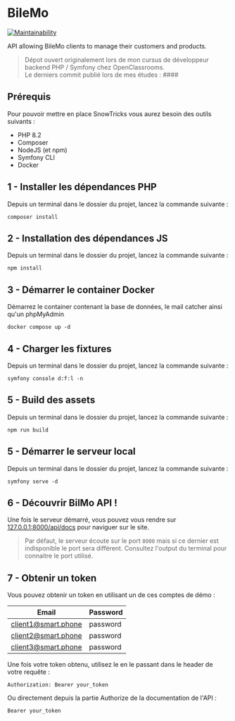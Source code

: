 # BileMo

[![Maintainability](https://api.codeclimate.com/v1/badges/e646c7d531f9c1abb08a/maintainability)](https://codeclimate.com/github/leomoille/bilemo/maintainability)

API allowing BileMo clients to manage their customers and products.

> Dépot ouvert originalement lors de mon cursus de développeur backend PHP / Symfony chez OpenClassrooms.  
> Le derniers commit publié lors de mes études : ####


## Prérequis

Pour pouvoir mettre en place SnowTricks vous aurez besoin des outils suivants :

- PHP 8.2
- Composer
- NodeJS (et npm)
- Symfony CLI
- Docker

## 1 - Installer les dépendances PHP

Depuis un terminal dans le dossier du projet, lancez la commande suivante :

```shell
composer install
```

## 2 - Installation des dépendances JS

Depuis un terminal dans le dossier du projet, lancez la commande suivante :

```shell
npm install
```

## 3 - Démarrer le container Docker

Démarrez le container contenant la base de données, le mail catcher ainsi qu'un phpMyAdmin

```shell
docker compose up -d
```

## 4 - Charger les fixtures

Depuis un terminal dans le dossier du projet, lancez la commande suivante :

```shell
symfony console d:f:l -n
```

## 5 - Build des assets

Depuis un terminal dans le dossier du projet, lancez la commande suivante :

```shell
npm run build
```

## 5 - Démarrer le serveur local

Depuis un terminal dans le dossier du projet, lancez la commande suivante :

```shell
symfony serve -d
```

## 6 - Découvrir BilMo API !

Une fois le serveur démarré, vous pouvez vous rendre sur [127.0.0.1:8000/api/docs](http://127.0.0.1:8000/api/docs) pour naviguer sur le site.

> Par défaut, le serveur écoute sur le port `8000` mais si ce dernier est indisponible le port sera différent. Consultez l'output du terminal pour connaitre le port utilisé.

## 7 - Obtenir un token

Vous pouvez obtenir un token en utilisant un de ces comptes de démo :

| Email               | Password |
|---------------------|----------|
| client1@smart.phone | password |
| client2@smart.phone | password |
| client3@smart.phone | password |

Une fois votre token obtenu, utilisez le en le passant dans le header de votre requête :

`Authorization: Bearer your_token`

Ou directement depuis la partie Authorize de la documentation de l'API :

`Bearer your_token`
